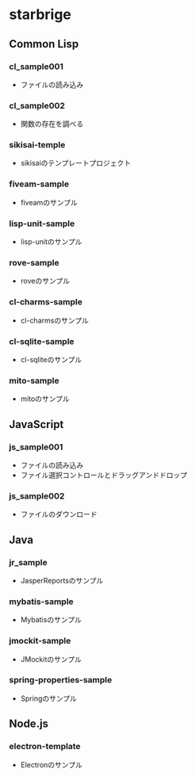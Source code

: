 # starbrige

## Common Lisp

### cl_sample001

* ファイルの読み込み

### cl_sample002

* 関数の存在を調べる

### sikisai-temple

* sikisaiのテンプレートプロジェクト

### fiveam-sample

* fiveamのサンプル

### lisp-unit-sample

* lisp-unitのサンプル

### rove-sample

* roveのサンプル

### cl-charms-sample

* cl-charmsのサンプル

### cl-sqlite-sample

* cl-sqliteのサンプル

### mito-sample

* mitoのサンプル

## JavaScript

### js_sample001

* ファイルの読み込み
* ファイル選択コントロールとドラッグアンドドロップ

### js_sample002

* ファイルのダウンロード

## Java

### jr_sample

* JasperReportsのサンプル

### mybatis-sample

* Mybatisのサンプル

### jmockit-sample

* JMockitのサンプル

### spring-properties-sample

* Springのサンプル

## Node.js

### electron-template

* Electronのサンプル
